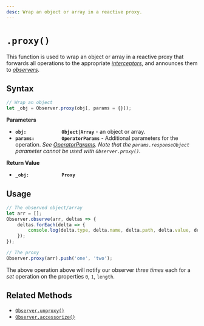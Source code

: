 ```yaml
---
desc: Wrap an object or array in a reactive proxy.
---
```

# `.proxy()`

This function is used to wrap an object or array in a reactive proxy that forwards all operations to the appropriate [*interceptors*](../../subscribers/interceptors), and announces them to [*observers*](../../subscribers/observe).

## Syntax

```js
// Wrap an object
let _obj = Observer.proxy(obj[, params = {}]);
```

**Parameters**

+ **`obj:             Object|Array`** - an object or array.
+ **`params:          OperatorParams`** - Additional parameters for the operation. *See [OperatorParams](../../core/OperatorParams). Note that the `params.responseObject` parameter cannot be used with `Observer.proxy()`.*

**Return Value**

+ **`_obj:            Proxy`**

## Usage

```js
// The observed object/array
let arr = [];
Observer.observe(arr, deltas => {
    deltas.forEach(delta => {
        console.log(delta.type, delta.name, delta.path, delta.value, delta.oldValue);
    });
});
```

```js
// The proxy
Observer.proxy(arr).push('one', 'two');
```

The above operation above will notify our observer *three times* each for a *set* operation on the properties `0`, `1`, `length`.

## Related Methods

+ [`Observer.unproxy()`](../unproxy)
+ [`Observer.accessorize()`](../accessorize)
